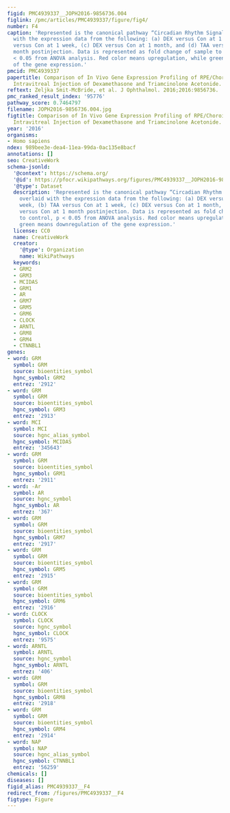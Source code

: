```yaml
---
figid: PMC4939337__JOPH2016-9856736.004
figlink: /pmc/articles/PMC4939337/figure/fig4/
number: F4
caption: 'Represented is the canonical pathway “Circadian Rhythm Signaling” overlaid
  with the expression data from the following: (a) DEX versus Con at 1 week, (b) TAA
  versus Con at 1 week, (c) DEX versus Con at 1 month, and (d) TAA versus Con at 1
  month postinjection. Data is represented as fold change of sample to control, p
  < 0.05 from ANOVA analysis. Red color means upregulation, while green means downregulation
  of the gene expression.'
pmcid: PMC4939337
papertitle: Comparison of In Vivo Gene Expression Profiling of RPE/Choroid following
  Intravitreal Injection of Dexamethasone and Triamcinolone Acetonide.
reftext: Zeljka Smit-McBride, et al. J Ophthalmol. 2016;2016:9856736.
pmc_ranked_result_index: '95776'
pathway_score: 0.7464797
filename: JOPH2016-9856736.004.jpg
figtitle: Comparison of In Vivo Gene Expression Profiling of RPE/Choroid following
  Intravitreal Injection of Dexamethasone and Triamcinolone Acetonide.
year: '2016'
organisms:
- Homo sapiens
ndex: 989bee3e-dea4-11ea-99da-0ac135e8bacf
annotations: []
seo: CreativeWork
schema-jsonld:
  '@context': https://schema.org/
  '@id': https://pfocr.wikipathways.org/figures/PMC4939337__JOPH2016-9856736.004.html
  '@type': Dataset
  description: 'Represented is the canonical pathway “Circadian Rhythm Signaling”
    overlaid with the expression data from the following: (a) DEX versus Con at 1
    week, (b) TAA versus Con at 1 week, (c) DEX versus Con at 1 month, and (d) TAA
    versus Con at 1 month postinjection. Data is represented as fold change of sample
    to control, p < 0.05 from ANOVA analysis. Red color means upregulation, while
    green means downregulation of the gene expression.'
  license: CC0
  name: CreativeWork
  creator:
    '@type': Organization
    name: WikiPathways
  keywords:
  - GRM2
  - GRM3
  - MCIDAS
  - GRM1
  - AR
  - GRM7
  - GRM5
  - GRM6
  - CLOCK
  - ARNTL
  - GRM8
  - GRM4
  - CTNNBL1
genes:
- word: GRM
  symbol: GRM
  source: bioentities_symbol
  hgnc_symbol: GRM2
  entrez: '2912'
- word: GRM
  symbol: GRM
  source: bioentities_symbol
  hgnc_symbol: GRM3
  entrez: '2913'
- word: MCI
  symbol: MCI
  source: hgnc_alias_symbol
  hgnc_symbol: MCIDAS
  entrez: '345643'
- word: GRM
  symbol: GRM
  source: bioentities_symbol
  hgnc_symbol: GRM1
  entrez: '2911'
- word: -Ar
  symbol: AR
  source: hgnc_symbol
  hgnc_symbol: AR
  entrez: '367'
- word: GRM
  symbol: GRM
  source: bioentities_symbol
  hgnc_symbol: GRM7
  entrez: '2917'
- word: GRM
  symbol: GRM
  source: bioentities_symbol
  hgnc_symbol: GRM5
  entrez: '2915'
- word: GRM
  symbol: GRM
  source: bioentities_symbol
  hgnc_symbol: GRM6
  entrez: '2916'
- word: CLOCK
  symbol: CLOCK
  source: hgnc_symbol
  hgnc_symbol: CLOCK
  entrez: '9575'
- word: ARNTL
  symbol: ARNTL
  source: hgnc_symbol
  hgnc_symbol: ARNTL
  entrez: '406'
- word: GRM
  symbol: GRM
  source: bioentities_symbol
  hgnc_symbol: GRM8
  entrez: '2918'
- word: GRM
  symbol: GRM
  source: bioentities_symbol
  hgnc_symbol: GRM4
  entrez: '2914'
- word: NAP
  symbol: NAP
  source: hgnc_alias_symbol
  hgnc_symbol: CTNNBL1
  entrez: '56259'
chemicals: []
diseases: []
figid_alias: PMC4939337__F4
redirect_from: /figures/PMC4939337__F4
figtype: Figure
---
```

